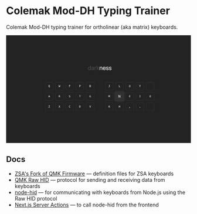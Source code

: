 # Colemak Mod-DH Typing Trainer

Colemak Mod-DH typing trainer for ortholinear (aka matrix) keyboards.

![Trainer screenshot](https://raw.githubusercontent.com/iamursky/colemak-trainer/main/.github/screenshot.png?raw=true)

## Docs

- [ZSA's Fork of QMK Firmware](https://github.com/zsa/qmk_firmware/tree/firmware24/keyboards) — definition files for ZSA keyboards
- [QMK Raw HID](https://docs.qmk.fm/features/rawhid) — protocol for sending and receiving data from keyboards
- [node-hid](https://github.com/node-hid/node-hid) — for communicating with keyboards from Node.js using the Raw HID protocol
- [Next.js Server Actions](https://nextjs.org/docs/app/building-your-application/data-fetching/server-actions-and-mutations) — to call node-hid from the frontend
